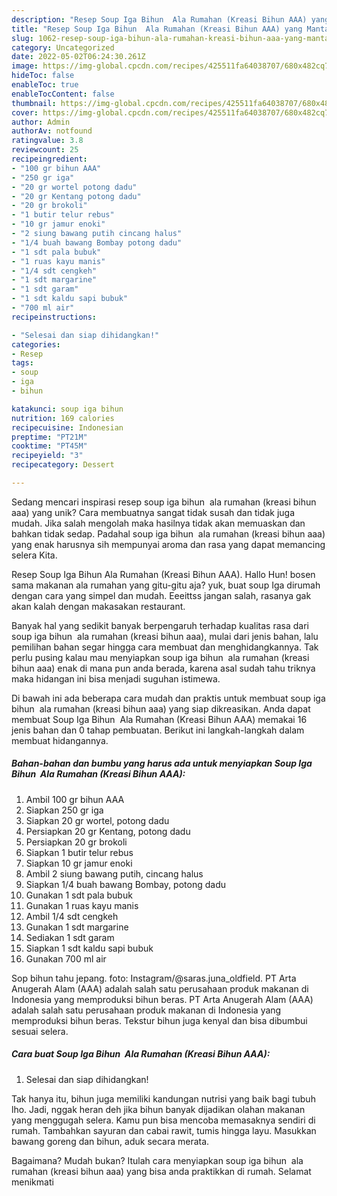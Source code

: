 ```yaml
---
description: "Resep Soup Iga Bihun  Ala Rumahan (Kreasi Bihun AAA) yang Mantap"
title: "Resep Soup Iga Bihun  Ala Rumahan (Kreasi Bihun AAA) yang Mantap"
slug: 1062-resep-soup-iga-bihun-ala-rumahan-kreasi-bihun-aaa-yang-mantap
category: Uncategorized
date: 2022-05-02T06:24:30.261Z
image: https://img-global.cpcdn.com/recipes/425511fa64038707/680x482cq70/soup-iga-bihun-ala-rumahan-kreasi-bihun-aaa-foto-resep-utama.jpg
hideToc: false
enableToc: true
enableTocContent: false
thumbnail: https://img-global.cpcdn.com/recipes/425511fa64038707/680x482cq70/soup-iga-bihun-ala-rumahan-kreasi-bihun-aaa-foto-resep-utama.jpg
cover: https://img-global.cpcdn.com/recipes/425511fa64038707/680x482cq70/soup-iga-bihun-ala-rumahan-kreasi-bihun-aaa-foto-resep-utama.jpg
author: Admin
authorAv: notfound
ratingvalue: 3.8
reviewcount: 25
recipeingredient:
- "100 gr bihun AAA"
- "250 gr iga"
- "20 gr wortel potong dadu"
- "20 gr Kentang potong dadu"
- "20 gr brokoli"
- "1 butir telur rebus"
- "10 gr jamur enoki"
- "2 siung bawang putih cincang halus"
- "1/4 buah bawang Bombay potong dadu"
- "1 sdt pala bubuk"
- "1 ruas kayu manis"
- "1/4 sdt cengkeh"
- "1 sdt margarine"
- "1 sdt garam"
- "1 sdt kaldu sapi bubuk"
- "700 ml air"
recipeinstructions:

- "Selesai dan siap dihidangkan!"
categories:
- Resep
tags:
- soup
- iga
- bihun

katakunci: soup iga bihun 
nutrition: 169 calories
recipecuisine: Indonesian
preptime: "PT21M"
cooktime: "PT45M"
recipeyield: "3"
recipecategory: Dessert

---
```





Sedang mencari inspirasi resep soup iga bihun  ala rumahan (kreasi bihun aaa) yang unik? Cara membuatnya sangat tidak susah dan tidak juga mudah. Jika salah mengolah maka hasilnya tidak akan memuaskan dan bahkan tidak sedap. Padahal soup iga bihun  ala rumahan (kreasi bihun aaa) yang enak harusnya sih mempunyai aroma dan rasa yang dapat memancing selera Kita.





Resep Soup Iga Bihun Ala Rumahan (Kreasi Bihun AAA). Hallo Hun! bosen sama makanan ala rumahan yang gitu-gitu aja? yuk, buat soup Iga dirumah dengan cara yang simpel dan mudah. Eeeittss jangan salah, rasanya gak akan kalah dengan makasakan restaurant.

Banyak hal yang sedikit banyak berpengaruh terhadap kualitas rasa dari soup iga bihun  ala rumahan (kreasi bihun aaa), mulai dari jenis bahan, lalu pemilihan bahan segar hingga cara membuat dan menghidangkannya. Tak perlu pusing kalau mau menyiapkan soup iga bihun  ala rumahan (kreasi bihun aaa) enak di mana pun anda berada, karena asal sudah tahu triknya maka hidangan ini bisa menjadi suguhan istimewa.






Di bawah ini ada beberapa cara mudah dan praktis untuk membuat soup iga bihun  ala rumahan (kreasi bihun aaa) yang siap dikreasikan. Anda dapat membuat Soup Iga Bihun  Ala Rumahan (Kreasi Bihun AAA) memakai 16 jenis bahan dan 0 tahap pembuatan. Berikut ini langkah-langkah dalam membuat hidangannya.

<!--inarticleads1-->

##### Bahan-bahan dan bumbu yang harus ada untuk menyiapkan Soup Iga Bihun  Ala Rumahan (Kreasi Bihun AAA):

1. Ambil 100 gr bihun AAA
1. Siapkan 250 gr iga
1. Siapkan 20 gr wortel, potong dadu
1. Persiapkan 20 gr Kentang, potong dadu
1. Persiapkan 20 gr brokoli
1. Siapkan 1 butir telur rebus
1. Siapkan 10 gr jamur enoki
1. Ambil 2 siung bawang putih, cincang halus
1. Siapkan 1/4 buah bawang Bombay, potong dadu
1. Gunakan 1 sdt pala bubuk
1. Gunakan 1 ruas kayu manis
1. Ambil 1/4 sdt cengkeh
1. Gunakan 1 sdt margarine
1. Sediakan 1 sdt garam
1. Siapkan 1 sdt kaldu sapi bubuk
1. Gunakan 700 ml air


Sop bihun tahu jepang. foto: Instagram/@saras.juna_oldfield. PT Arta Anugerah Alam (AAA) adalah salah satu perusahaan produk makanan di Indonesia yang memproduksi bihun beras. PT Arta Anugerah Alam (AAA) adalah salah satu perusahaan produk makanan di Indonesia yang memproduksi bihun beras. Tekstur bihun juga kenyal dan bisa dibumbui sesuai selera. 

<!--inarticleads2-->

##### Cara buat Soup Iga Bihun  Ala Rumahan (Kreasi Bihun AAA):


1. Selesai dan siap dihidangkan!

Tak hanya itu, bihun juga memiliki kandungan nutrisi yang baik bagi tubuh lho. Jadi, nggak heran deh jika bihun banyak dijadikan olahan makanan yang menggugah selera. Kamu pun bisa mencoba memasaknya sendiri di rumah. Tambahkan sayuran dan cabai rawit, tumis hingga layu. Masukkan bawang goreng dan bihun, aduk secara merata. 

Bagaimana? Mudah bukan? Itulah cara menyiapkan soup iga bihun  ala rumahan (kreasi bihun aaa) yang bisa anda praktikkan di rumah. Selamat menikmati
